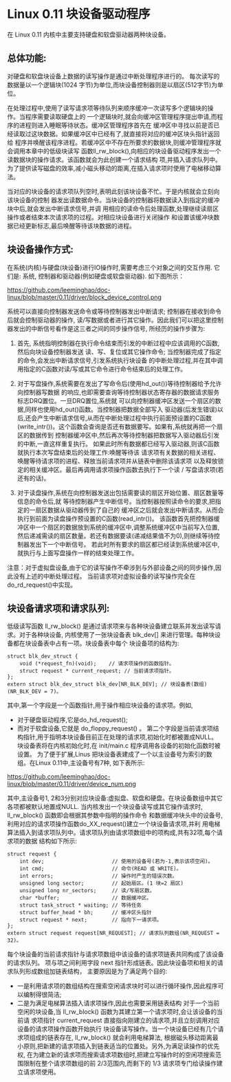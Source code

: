 Linux 0.11 块设备驱动程序
================================================================================

在 Linux 0.11 内核中主要支持硬盘和软盘驱动器两种块设备。

总体功能:
--------------------------------------------------------------------------------

对硬盘和软盘块设备上数据的读写操作是通过中断处理程序进行的。
每次读写的数据量以一个逻辑块(1024 字节)为单位,而块设备控制器则是以扇区(512字节)为单位。

在处理过程中,使用了读写请求项等待队列来顺序缓冲一次读写多个逻辑块的操作。当程序需要读取硬盘上的
一个逻辑块时,就会向缓冲区管理程序提出申请,而程序的进程则进入睡眠等待状态。缓冲区管理程序首先在
缓冲区中寻找以前是否已经读取过这块数据。如果缓冲区中已经有了,就直接将对应的缓冲区块头指针返回给
程序并唤醒该程序进程。若缓冲区中不存在所要求的数据块,则缓冲管理程序就会调用本章中的低级块读写
函数ll_rw_block(),向相应的块设备驱动程序发出一个读数据块的操作请求。该函数就会为此创建一个请求结构
项,并插入请求队列中。为了提供读写磁盘的效率,减小磁头移动的距离,在插入请求项时使用了电梯移动算法。

当对应的块设备的请求项队列空时,表明此刻该块设备不忙。于是内核就会立刻向该块设备的控制
器发出读数据命令。当块设备的控制器将数据读入到指定的缓冲块中后,就会发出中断请求信号,并调
用相应的读命令后处理函数,处理继续读扇区操作或者结束本次请求项的过程。对相应块设备进行关闭操作
和设置该缓冲块数据已经更新标志,最后唤醒等待该块数据的进程。

块设备操作方式:
--------------------------------------------------------------------------------
在系统(内核)与硬盘(块设备)进行IO操作时,需要考虑三个对象之间的交互作用.
它们是: 系统, 控制器和驱动器(例如硬盘或软盘驱动器). 如下图所示：

https://github.com/leeminghao/doc-linux/blob/master/0.11/driver/block_device_control.png

系统可以直接向控制器发送命令或等待控制器发出中断请求; 控制器在接收到命令后就会控制驱动器的操作,
读/写数据或者进行其它操作。因此我们可以把这里控制器发出的中断信号看作是这三者之间的同步操作信号,
所经历的操作步骤为:

1. 首先, 系统指明控制器在执行命令结束而引发的中断过程中应该调用的C函数,然后向块设备控制器发送
   读、写、复位或其它操作命令; 当控制器完成了指定的命令,会发出中断请求信号,引发系统执行块设备
   的中断处理过程,并在其中调用指定的C函数对读/写或其它命令进行命令结束后的处理工作。

2. 对于写盘操作,系统需要在发出了写命令后(使用hd_out())等待控制器给予允许向控制器写数据
   的响应,也即需要查询等待控制器状态寄存器的数据请求服务标志DRQ置位。一旦DRQ置位,系统就
   可以向控制器缓冲区发送一个扇区的数据,同样也使用hd_out()函数。当控制器把数据全部写入
   驱动器(后发生错误)以后,还会产生中断请求信号,从而在中断处理过程中执行前面预设置的C函数
   (write_intr())。这个函数会查询是否还有数据要写。如果有,系统就再把一个扇区的数据传到
   控制器缓冲区中,然后再次等待控制器把数据写入驱动器后引发的中断,一直这样重复执行。
   如果此时所有数据都已经写入驱动器,则该C函数就执行本次写盘结束后的处理工作:唤醒等待该
   请求项有关数据的相关进程、唤醒等待请求项的进程、释放当前请求项并从链表中删除该请求项
   以及释放锁定的相关缓冲区。最后再调用请求项操作函数去执行下一个读 / 写盘请求项(若还有的话)。

3. 对于读盘操作,系统在向控制器发送出包括需要读的扇区开始位置、扇区数量等信息的命令后,就
   等待控制器产生中断信号。当控制器按照读命令的要求,把指定的一扇区数据从驱动器传到了自己的
   缓冲区之后就会发出中断请求。从而会执行到前面为读盘操作预设置的C函数(read_intr())。
   该函数首先把控制器缓冲区中一个扇区的数据放到系统的缓冲区中,调整系统缓冲区中当前写入位置,
   然后递减需读的扇区数量。若还有数据要读(递减结果值不为0),则继续等待控制器发出下一个中断信号。
   若此时所有要求的扇区都已经读到系统缓冲区中,就执行与上面写盘操作一样的结束处理工作。

注意：对于虚拟盘设备,由于它的读写操作不牵涉到与外部设备之间的同步操作,因此没有上述的中断处理过程。
当前请求项对虚拟设备的读写操作完全在do_rd_request()中实现。

块设备请求项和请求队列:
--------------------------------------------------------------------------------

低级读写函数 ll_rw_block() 是通过请求项来与各种块设备建立联系并发出读写请求。对于各种块设备,
内核使用了一张块设备表 blk_dev[] 来进行管理。每种块设备都在块设备表中占有一项。块设备表中每个
块设备项的结构为:
```
struct blk_dev_struct {
    void (*request_fn)(void);    // 请求项操作的函数指针。
    struct request * current_request; // 当前请求项指针。
};
extern struct blk_dev_struct blk_dev[NR_BLK_DEV]; // 块设备表(数组)(NR_BLK_DEV = 7)。
```
其中,第一个字段是一个函数指针,用于操作相应块设备的请求项。例如,
* 对于硬盘驱动程序,它是do_hd_request();
* 而对于软盘设备,它就是 do_floppy_request() 。
第二个字段是当前请求项结构指针,用于指明本块设备目前正在处理的请求项,初始化时都被置成NULL。
块设备表将在内核初始化时,在 init/main.c 程序调用各设备的初始化函数时被设置。
为了便于扩展,Linus 把块设备表建成了一个以主设备号为索引的数组。在Linux 0.11中,主设备号有7种,
如下表所示:

https://github.com/leeminghao/doc-linux/blob/master/0.11/driver/device_num.png

其中,主设备号1, 2和3分别对应块设备:虚拟盘、软盘和硬盘。在块设备数组中其它各项都被默认地置成NULL.
当内核发出一个块设备读写或其它操作请求时, ll_rw_block() 函数即会根据其参数中指明的操作命令
和数据缓冲块头中的设备号,利用对应的请求项操作函数do_XX_request()建立一个块设备请求项,并利
用电梯算法插入到请求项队列中。请求项队列由请求项数组中的项构成,共有32项,每个请求项的数据
结构如下所示:
```
struct request {
    int dev;                      // 使用的设备号(若为-1,表示该项空闲)。
    int cmd;                      // 命令(READ 或 WRITE)。
    int errors;                   // 操作时产生的错误次数。
    unsigned long sector;         // 起始扇区。(1 块=2 扇区)
    unsigned long nr_sectors;     // 读/写扇区数。
    char *buffer;                 // 数据缓冲区。
    struct task_struct * waiting; // 等待任务
    struct buffer_head * bh;      // 缓冲区头指针
    struct request * next;        // 指向下一请求项。
};
extern struct request request[NR_REQUEST]; // 请求队列数组(NR_REQUEST = 32)。
```
每个块设备的当前请求指针与请求项数组中该设备的请求项链表共同构成了该设备的请求队列。
项与项之间利用字段 next 指针形成链表。因此块设备项和相关的请求队列形成数组加链表结构，
主要原因是为了满足两个目的:
* 一是利用请求项的数组结构在搜索空闲请求块时可以进行循环操作,因此程序可以编制得很简洁;
* 二是为满足电梯算法插入请求项操作,因此也需要采用链表结构
对于一个当前空闲的块设备,当 ll_rw_block() 函数为其建立第一个请求项时,会让该设备的当前请
求项指针 current_request 直接指向刚建立的请求项,并且立刻调用对应设备的请求项操作函数开始执行
块设备读写操作。当一个块设备已经有几个请求项组成的链表存在, ll_rw_block() 就会利用电梯算法,
根据磁头移动距离最小原则,把新建的请求项插入到链表适当的位置处。另外,为满足读操作的优先权,
在为建立新的请求项而搜索请求项数组时,把建立写操作时的空闲项搜索范围限制在整个请求项数组的前
2/3范围内,而剩下的 1/3 请求项专门给读操作建立请求项使用。
